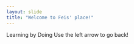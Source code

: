 ```yaml
---
layout: slide
title: "Welcome to Feis' place!"
---
```

Learning by Doing
Use the left arrow to go back!
